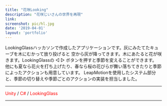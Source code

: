 ```yaml
---
title: "花咲Looking"
description: "花咲じいさんの世界を再現"
link: 
screenshot: pic/hl.jpg
date: '2019-04-01'
layout: 'portfolio'
---
```


LookingGlassハッカソンで作成したアプリケーションです。灰にみたてたキューブを木にむかって放り投げると
空から灰が降ってきます。木にあたると花が咲きます。LookingGlassの ◁ ▷ ボタンを押すと季節を変えることができます。
他にも夏なら花火を打ち上げたり、春なら桜の花びらが舞い落ちてきたりと季節によったアクションも用意しています。
LeapMotionを使用したシステム部分と、季節の切り替えや季節ごとのアクションの実装を担当しました。

---
<span style="color: red; "> Unity </span> /
<span style="color: red; "> C# </span> /
<span style="color: red; "> LookingGlass </span> 

---

